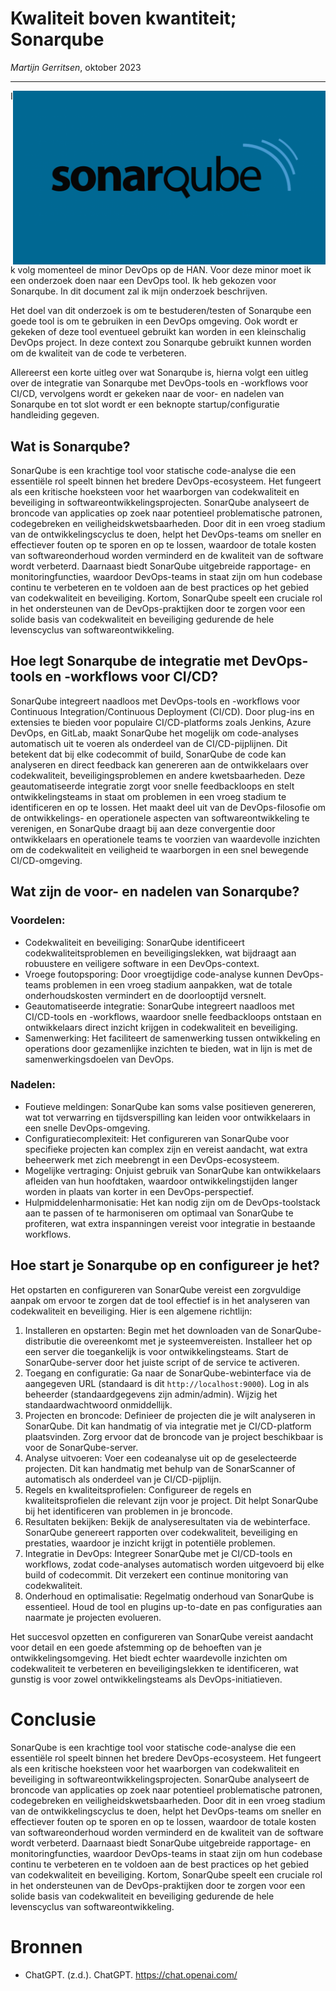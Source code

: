 <link href="style.css" rel="stylesheet"></link>

# Kwaliteit boven kwantiteit; Sonarqube

*Martijn Gerritsen*, oktober 2023
<hr>

<img src="images/sonarqube-logo-blue.png" width="500" style="float: right"/>

Ik volg momenteel de minor DevOps op de HAN. Voor deze minor moet ik een onderzoek doen naar een DevOps tool. Ik heb gekozen voor Sonarqube. In dit document zal ik mijn onderzoek beschrijven.

Het doel van dit onderzoek is om te bestuderen/testen of Sonarqube een goede tool is om te gebruiken in een DevOps omgeving. Ook wordt er gekeken of deze tool eventueel gebruikt kan worden in een kleinschalig DevOps project. In deze context zou Sonarqube gebruikt kunnen worden om de kwaliteit van de code te verbeteren.

Allereerst een korte uitleg over wat Sonarqube is, hierna volgt een uitleg over  de integratie van Sonarqube met DevOps-tools en -workflows voor CI/CD, vervolgens wordt er gekeken naar de voor- en nadelen van Sonarqube en tot slot wordt er een beknopte startup/configuratie handleiding gegeven.

## Wat is Sonarqube?
SonarQube is een krachtige tool voor statische code-analyse die een essentiële rol speelt binnen het bredere DevOps-ecosysteem. Het fungeert als een kritische hoeksteen voor het waarborgen van codekwaliteit en beveiliging in softwareontwikkelingsprojecten. SonarQube analyseert de broncode van applicaties op zoek naar potentieel problematische patronen, codegebreken en veiligheidskwetsbaarheden. Door dit in een vroeg stadium van de ontwikkelingscyclus te doen, helpt het DevOps-teams om sneller en effectiever fouten op te sporen en op te lossen, waardoor de totale kosten van softwareonderhoud worden verminderd en de kwaliteit van de software wordt verbeterd. Daarnaast biedt SonarQube uitgebreide rapportage- en monitoringfuncties, waardoor DevOps-teams in staat zijn om hun codebase continu te verbeteren en te voldoen aan de best practices op het gebied van codekwaliteit en beveiliging. Kortom, SonarQube speelt een cruciale rol in het ondersteunen van de DevOps-praktijken door te zorgen voor een solide basis van codekwaliteit en beveiliging gedurende de hele levenscyclus van softwareontwikkeling.

## Hoe legt Sonarqube de integratie met DevOps-tools en -workflows voor CI/CD?
SonarQube integreert naadloos met DevOps-tools en -workflows voor Continuous Integration/Continuous Deployment (CI/CD). Door plug-ins en extensies te bieden voor populaire CI/CD-platforms zoals Jenkins, Azure DevOps, en GitLab, maakt SonarQube het mogelijk om code-analyses automatisch uit te voeren als onderdeel van de CI/CD-pijplijnen. Dit betekent dat bij elke codecommit of build, SonarQube de code kan analyseren en direct feedback kan genereren aan de ontwikkelaars over codekwaliteit, beveiligingsproblemen en andere kwetsbaarheden. Deze geautomatiseerde integratie zorgt voor snelle feedbackloops en stelt ontwikkelingsteams in staat om problemen in een vroeg stadium te identificeren en op te lossen. Het maakt deel uit van de DevOps-filosofie om de ontwikkelings- en operationele aspecten van softwareontwikkeling te verenigen, en SonarQube draagt bij aan deze convergentie door ontwikkelaars en operationele teams te voorzien van waardevolle inzichten om de codekwaliteit en veiligheid te waarborgen in een snel bewegende CI/CD-omgeving.

## Wat zijn de voor- en nadelen van Sonarqube?

### Voordelen:

- Codekwaliteit en beveiliging: SonarQube identificeert codekwaliteitsproblemen en beveiligingslekken, wat bijdraagt aan robuustere en veiligere software in een DevOps-context.
- Vroege foutopsporing: Door vroegtijdige code-analyse kunnen DevOps-teams problemen in een vroeg stadium aanpakken, wat de totale onderhoudskosten vermindert en de doorlooptijd versnelt.
- Geautomatiseerde integratie: SonarQube integreert naadloos met CI/CD-tools en -workflows, waardoor snelle feedbackloops ontstaan en ontwikkelaars direct inzicht krijgen in codekwaliteit en beveiliging.
- Samenwerking: Het faciliteert de samenwerking tussen ontwikkeling en operations door gezamenlijke inzichten te bieden, wat in lijn is met de samenwerkingsdoelen van DevOps.

### Nadelen:

- Foutieve meldingen: SonarQube kan soms valse positieven genereren, wat tot verwarring en tijdsverspilling kan leiden voor ontwikkelaars in een snelle DevOps-omgeving.
- Configuratiecomplexiteit: Het configureren van SonarQube voor specifieke projecten kan complex zijn en vereist aandacht, wat extra beheerwerk met zich meebrengt in een DevOps-ecosysteem.
- Mogelijke vertraging: Onjuist gebruik van SonarQube kan ontwikkelaars afleiden van hun hoofdtaken, waardoor ontwikkelingstijden langer worden in plaats van korter in een DevOps-perspectief.
- Hulpmiddelenharmonisatie: Het kan nodig zijn om de DevOps-toolstack aan te passen of te harmoniseren om optimaal van SonarQube te profiteren, wat extra inspanningen vereist voor integratie in bestaande workflows.

## Hoe start je Sonarqube op en configureer je het?
Het opstarten en configureren van SonarQube vereist een zorgvuldige aanpak om ervoor te zorgen dat de tool effectief is in het analyseren van codekwaliteit en beveiliging. Hier is een algemene richtlijn:

1. Installeren en opstarten: Begin met het downloaden van de SonarQube-distributie die overeenkomt met je systeemvereisten. Installeer het op een server die toegankelijk is voor ontwikkelingsteams. Start de SonarQube-server door het juiste script of de service te activeren.
2. Toegang en configuratie: Ga naar de SonarQube-webinterface via de aangegeven URL (standaard is dit `http://localhost:9000`). Log in als beheerder (standaardgegevens zijn admin/admin). Wijzig het standaardwachtwoord onmiddellijk.
3. Projecten en broncode: Definieer de projecten die je wilt analyseren in SonarQube. Dit kan handmatig of via integratie met je CI/CD-platform plaatsvinden. Zorg ervoor dat de broncode van je project beschikbaar is voor de SonarQube-server.
4. Analyse uitvoeren: Voer een codeanalyse uit op de geselecteerde projecten. Dit kan handmatig met behulp van de SonarScanner of automatisch als onderdeel van je CI/CD-pijplijn.
5. Regels en kwaliteitsprofielen: Configureer de regels en kwaliteitsprofielen die relevant zijn voor je project. Dit helpt SonarQube bij het identificeren van problemen in je broncode.
6. Resultaten bekijken: Bekijk de analyseresultaten via de webinterface. SonarQube genereert rapporten over codekwaliteit, beveiliging en prestaties, waardoor je inzicht krijgt in potentiële problemen.
7. Integratie in DevOps: Integreer SonarQube met je CI/CD-tools en workflows, zodat code-analyses automatisch worden uitgevoerd bij elke build of codecommit. Dit verzekert een continue monitoring van codekwaliteit.
8. Onderhoud en optimalisatie: Regelmatig onderhoud van SonarQube is essentieel. Houd de tool en plugins up-to-date en pas configuraties aan naarmate je projecten evolueren.

Het succesvol opzetten en configureren van SonarQube vereist aandacht voor detail en een goede afstemming op de behoeften van je ontwikkelingsomgeving. Het biedt echter waardevolle inzichten om codekwaliteit te verbeteren en beveiligingslekken te identificeren, wat gunstig is voor zowel ontwikkelingsteams als DevOps-initiatieven.

# Conclusie
SonarQube is een krachtige tool voor statische code-analyse die een essentiële rol speelt binnen het bredere DevOps-ecosysteem. Het fungeert als een kritische hoeksteen voor het waarborgen van codekwaliteit en beveiliging in softwareontwikkelingsprojecten. SonarQube analyseert de broncode van applicaties op zoek naar potentieel problematische patronen, codegebreken en veiligheidskwetsbaarheden. Door dit in een vroeg stadium van de ontwikkelingscyclus te doen, helpt het DevOps-teams om sneller en effectiever fouten op te sporen en op te lossen, waardoor de totale kosten van softwareonderhoud worden verminderd en de kwaliteit van de software wordt verbeterd. Daarnaast biedt SonarQube uitgebreide rapportage- en monitoringfuncties, waardoor DevOps-teams in staat zijn om hun codebase continu te verbeteren en te voldoen aan de best practices op het gebied van codekwaliteit en beveiliging. Kortom, SonarQube speelt een cruciale rol in het ondersteunen van de DevOps-praktijken door te zorgen voor een solide basis van codekwaliteit en beveiliging gedurende de hele levenscyclus van softwareontwikkeling.

# Bronnen
- ChatGPT. (z.d.). ChatGPT. https://chat.openai.com/